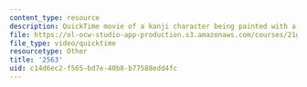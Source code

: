 ```yaml
---
content_type: resource
description: QuickTime movie of a kanji character being painted with a brush.
file: https://ol-ocw-studio-app-production.s3.amazonaws.com/courses/21g-504-japanese-iv-spring-2009/c14d6ec2f565bd7e40b8b77588edd4fc_2563.mov
file_type: video/quicktime
resourcetype: Other
title: '2563'
uid: c14d6ec2-f565-bd7e-40b8-b77588edd4fc
---
```


